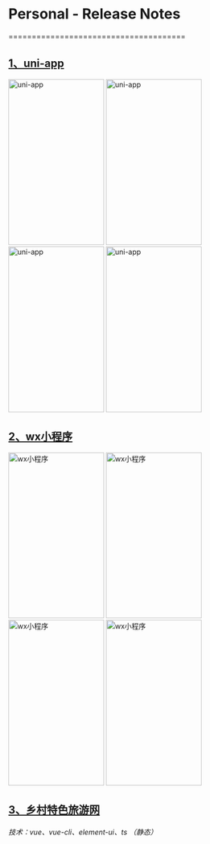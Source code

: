 # Personal - Release Notes
======================================
## [1、uni-app](https://uniapp.dcloud.io/?_blank "官方文档")
<img src="https://gitee.com/lyt-top/vue-next-admin/raw/master/preview/QQ%E5%9B%BE%E7%89%8720200707193240.jpg" height="330" width="190" title="uni-app">
<img src="https://gitee.com/lyt-top/vue-next-admin/raw/master/preview/QQ%E5%9B%BE%E7%89%8720200707214326.jpg" height="330" width="190" title="uni-app">
<img src="https://gitee.com/lyt-top/vue-next-admin/raw/master/preview/QQ%E5%9B%BE%E7%89%8720200707193257.jpg" height="330" width="190" title="uni-app">
<img src="https://gitee.com/lyt-top/vue-next-admin/raw/master/preview/QQ%E5%9B%BE%E7%89%8720200707193300.jpg" height="330" width="190" title="uni-app">

## [2、wx小程序](https://developers.weixin.qq.com/miniprogram/dev/framework/?_blank "官方文档")
<img src="https://gitee.com/lyt-top/vue-next-admin/raw/master/preview/QQ%E5%9B%BE%E7%89%8720200707193302.jpg" height="330" width="190" title="wx小程序">
<img src="https://gitee.com/lyt-top/vue-next-admin/raw/master/preview/QQ%E5%9B%BE%E7%89%8720200707193305.jpg" height="330" width="190" title="wx小程序">
<img src="https://gitee.com/lyt-top/vue-next-admin/raw/master/preview/QQ%E5%9B%BE%E7%89%8720200707193308.jpg" height="330" width="190" title="wx小程序">
<img src="https://gitee.com/lyt-top/vue-next-admin/raw/master/preview/QQ%E5%9B%BE%E7%89%8720200707193311.jpg" height="330" width="190" title="wx小程序">

## [3、乡村特色旅游网](https://lyt-top.gitee.io/vue-next-admin/travel/index.html#/?_blank "点击在线预览")
###### 技术：vue、vue-cli、element-ui、ts （静态）
